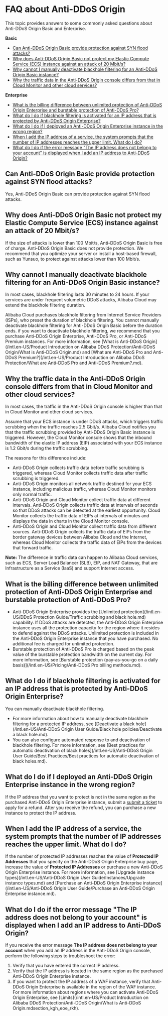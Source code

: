 # FAQ about Anti-DDoS Origin

This topic provides answers to some commonly asked questions about Anti-DDoS Origin Basic and Enterprise.

**Basic**

-   [Can Anti-DDoS Origin Basic provide protection against SYN flood attacks?](#section_ko2_ey0_bp5)
-   [Why does Anti-DDoS Origin Basic not protect my Elastic Compute Service \(ECS\) instance against an attack of 20 Mbit/s?](#section_q3a_mpd_o57)
-   [Why cannot I manually deactivate blackhole filtering for an Anti-DDoS Origin Basic instance?](#section_zrm_w6y_hu9)
-   [Why the traffic data in the Anti-DDoS Origin console differs from that in Cloud Monitor and other cloud services?](#section_vyh_xyv_alf)

**Enterprise**

-   [What is the billing difference between unlimited protection of Anti-DDoS Origin Enterprise and burstable protection of Anti-DDoS Pro?](#section_v2d_krt_2gb)
-   [What do I do if blackhole filtering is activated for an IP address that is protected by Anti-DDoS Origin Enterprise?](#section_4ul_k1i_wku)
-   [What do I do if I deployed an Anti-DDoS Origin Enterprise instance in the wrong region?](#section_avc_evz_qrm)
-   [When I add the IP address of a service, the system prompts that the number of IP addresses reaches the upper limit. What do I do?](#section_7i7_fh1_hj8)
-   [What do I do if the error message "The IP address does not belong to your account" is displayed when I add an IP address to Anti-DDoS Origin?](#section_cn4_rwu_ya6)

## Can Anti-DDoS Origin Basic provide protection against SYN flood attacks?

Yes, Anti-DDoS Origin Basic can provide protection against SYN flood attacks.

## Why does Anti-DDoS Origin Basic not protect my Elastic Compute Service \(ECS\) instance against an attack of 20 Mbit/s?

If the size of attacks is lower than 100 Mbit/s, Anti-DDoS Origin Basic is free of charge. Anti-DDoS Origin Basic does not provide protection. We recommend that you optimize your server or install a host-based firewall, such as Yunsuo, to protect against attacks lower than 100 Mbit/s.

## Why cannot I manually deactivate blackhole filtering for an Anti-DDoS Origin Basic instance?

In most cases, blackhole filtering lasts 30 minutes to 24 hours. If your services are under frequent volumetric DDoS attacks, Alibaba Cloud may extend the blackhole filtering duration.

Alibaba Cloud purchases blackhole filtering from Internet Service Providers \(ISPs\), who preset the duration of blackhole filtering. You cannot manually deactivate blackhole filtering for Anti-DDoS Origin Basic before the duration ends. if you want to deactivate blackhole filtering, we recommend that you purchase Anti-DDoS Origin Enterprise, Anti-DDoS Pro, or Anti-DDoS Premium instances. For more information, see [What is Anti-DDoS Origin](/intl.en-US/Product Introduction on Alibaba DDoS Protection/Anti-DDoS Origin/What is Anti-DDoS Origin.md) and [What are Anti-DDoS Pro and Anti-DDoS Premium?](/intl.en-US/Product Introduction on Alibaba DDoS Protection/What are Anti-DDoS Pro and Anti-DDoS Premium?.md).

## Why the traffic data in the Anti-DDoS Origin console differs from that in Cloud Monitor and other cloud services?

In most cases, the traffic in the Anti-DDoS Origin console is higher than that in Cloud Monitor and other cloud services.

Assume that your ECS instance is under DDoS attacks, which triggers traffic scrubbing when the traffic reaches 2.5 Gbit/s. Alibaba Cloud notifies you that the traffic scrubbing provided by Anti-DDoS Origin Basic instance is triggered. However, the Cloud Monitor console shows that the inbound bandwidth of the elastic IP address \(EIP\) associated with your ECS instance is 1.2 Gbit/s during the traffic scrubbing.

The reasons for this difference include:

-   Anti-DDoS Origin collects traffic data before traffic scrubbing is triggered, whereas Cloud Monitor collects traffic data after traffic scrubbing is triggered.
-   Anti-DDoS Origin monitors all network traffic destined for your ECS instance, including malicious traffic, whereas Cloud Monitor monitors only normal traffic.
-   Anti-DDoS Origin and Cloud Monitor collect traffic data at different intervals. Anti-DDoS Origin collects traffic data at intervals of seconds so that DDoS attacks can be detected at the earliest opportunity. Cloud Monitor collects the traffic data of EIPs at intervals of minutes and displays the data in charts in the Cloud Monitor console.
-   Anti-DDoS Origin and Cloud Monitor collect traffic data from different sources. Anti-DDoS Origin collects the traffic data of EIPs from the border gateway devices between Alibaba Cloud and the Internet, whereas Cloud Monitor collects the traffic data of EIPs from the devices that forward traffic.

**Note:** The difference in traffic data can happen to Alibaba Cloud services, such as ECS, Server Load Balancer \(SLB\), EIP, and NAT Gateway, that are Infrastructure as a Service \(IaaS\) and support Internet access.

## What is the billing difference between unlimited protection of Anti-DDoS Origin Enterprise and burstable protection of Anti-DDoS Pro?

-   Anti-DDoS Origin Enterprise provides the [Unlimited protection](/intl.en-US/DDoS Protection Guide/Traffic scrubbing and black hole.md) capability. If DDoS attacks are detected, the Anti-DDoS Origin Enterprise instance uses all the protection capacity for the region where it resides to defend against the DDoS attacks. Unlimited protection is included in the Anti-DDoS Origin Enterprise instance that you have purchased. No additional fee is charged for unlimited protection.
-   Burstable protection of Anti-DDoS Pro is charged based on the peak value of the burstable protection bandwidth on the current day. For more information, see [Burstable protection \(pay-as-you-go on a daily basis\)](/intl.en-US/Pricing/Anti-DDoS Pro billing methods.md).

## What do I do if blackhole filtering is activated for an IP address that is protected by Anti-DDoS Origin Enterprise?

You can manually deactivate blackhole filtering.

-   For more information about how to manually deactivate blackhole filtering for a protected IP address, see [Deactivate a black hole](/intl.en-US/Anti-DDoS Origin User Guide/Black hole policies/Deactivate a black hole.md).
-   You can also configure automated response to and deactivation of blackhole filtering. For more information, see [Best practices for automatic deactivation of black holes](/intl.en-US/Anti-DDoS Origin User Guide/Best Practices/Best practices for automatic deactivation of black holes.md).

## What do I do if I deployed an Anti-DDoS Origin Enterprise instance in the wrong region?

If the IP address that you want to protect is not in the same region as the purchased Anti-DDoS Origin Enterprise instance, submit a [submit a ticket](https://workorder-intl.console.aliyun.com/?#/ticket/add/?productId=80) to apply for a refund. After you receive the refund, you can purchase a new instance to protect the IP address.

## When I add the IP address of a service, the system prompts that the number of IP addresses reaches the upper limit. What do I do?

If the number of protected IP addresses reaches the value of **Protected IP Addresses** that you specify on the Anti-DDoS Origin Enterprise buy page, increase the value of **Protected IP Addresses** or purchase a new Anti-DDoS Origin Enterprise instance. For more information, see [Upgrade instance types](/intl.en-US/Anti-DDoS Origin User Guide/Instances/Upgrade instance types.md) and [Purchase an Anti-DDoS Origin Enterprise instance](/intl.en-US/Anti-DDoS Origin User Guide/Purchase an Anti-DDoS Origin Enterprise instance.md).

## What do I do if the error message "The IP address does not belong to your account" is displayed when I add an IP address to Anti-DDoS Origin?

If you receive the error message **The IP address does not belong to your account** when you add an IP address in the Anti-DDoS Origin console, perform the following steps to troubleshoot the error:

1.  Verify that you have entered the correct IP address.
2.  Verify that the IP address is located in the same region as the purchased Anti-DDoS Origin Enterprise instance.
3.  If you want to protect the IP address of a WAF instance, verify that Anti-DDoS Origin Enterprise is available in the region of the WAF instance. For more information about regions where you can activate Anti-DDoS Origin Enterprise, see [Limits](/intl.en-US/Product Introduction on Alibaba DDoS Protection/Anti-DDoS Origin/What is Anti-DDoS Origin.mdsection_kgh_eoe_rkh).

